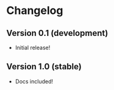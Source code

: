 # Changelog

## Version 0.1 (development)

- Initial release!

## Version 1.0 (stable)

- Docs included!
